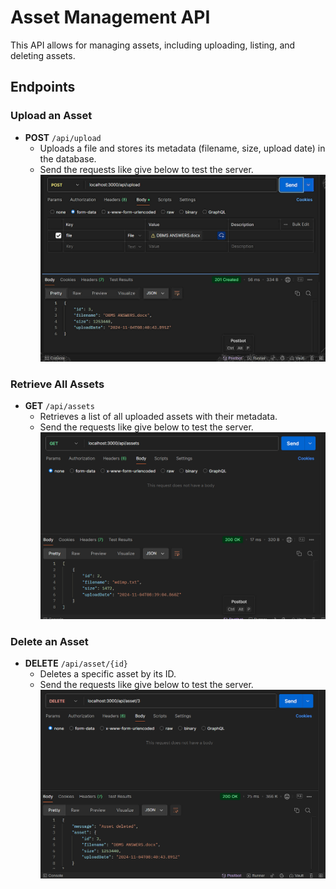 # Asset Management API

This API allows for managing assets, including uploading, listing, and deleting assets.

## Endpoints

### Upload an Asset
- **POST** `/api/upload`
  - Uploads a file and stores its metadata (filename, size, upload date) in the database.
  - Send the requests like give below to test the server.
  ![Instructions](post.png)

### Retrieve All Assets
- **GET** `/api/assets`
  - Retrieves a list of all uploaded assets with their metadata.
  - Send the requests like give below to test the server.
  ![Instructions](get.png)

### Delete an Asset
- **DELETE** `/api/asset/{id}`
  - Deletes a specific asset by its ID.
  - Send the requests like give below to test the server.
  ![Instructions](delete.png)

